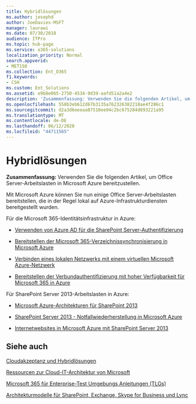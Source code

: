 ```yaml
---
title: Hybridlösungen
ms.author: josephd
author: JoeDavies-MSFT
manager: laurawi
ms.date: 07/30/2018
audience: ITPro
ms.topic: hub-page
ms.service: o365-solutions
localization_priority: Normal
search.appverid:
- MET150
ms.collection: Ent_O365
f1.keywords:
- CSH
ms.custom: Ent_Solutions
ms.assetid: e9b8e065-2750-4534-9d39-aafd51a2a4e2
description: 'Zusammenfassung: Verwenden Sie die folgenden Artikel, um Office Server-Arbeitslasten in Microsoft Azure bereitzustellen.'
ms.openlocfilehash: 558b3eb612d67b3135a762326382218ae4f286c1
ms.sourcegitcommit: d2a3d6eeeaa07510ee94c2bc675284d893221a95
ms.translationtype: MT
ms.contentlocale: de-DE
ms.lasthandoff: 06/12/2020
ms.locfileid: "44711565"
---
```

# <a name="hybrid-solutions"></a>Hybridlösungen

 **Zusammenfassung:** Verwenden Sie die folgenden Artikel, um Office Server-Arbeitslasten in Microsoft Azure bereitzustellen.
  
Mit Microsoft Azure können Sie nun einige Office Server-Arbeitslasten bereitstellen, die in der Regel lokal auf Azure-Infrastrukturdiensten bereitgestellt wurden.
  
Für die Microsoft 365-Identitätsinfrastruktur in Azure:

- [Verwenden von Azure AD für die SharePoint Server-Authentifizierung](using-azure-ad-for-sharepoint-server-authentication.md)

- [Bereitstellen der Microsoft 365-Verzeichnissynchronisierung in Microsoft Azure](deploy-office-365-directory-synchronization-dirsync-in-microsoft-azure.md)
  
- [Verbinden eines lokalen Netzwerks mit einem virtuellen Microsoft Azure-Netzwerk](connect-an-on-premises-network-to-a-microsoft-azure-virtual-network.md)
    
- [Bereitstellen der Verbundauthentifizierung mit hoher Verfügbarkeit für Microsoft 365 in Azure](deploy-high-availability-federated-authentication-for-office-365-in-azure.md)
    
Für SharePoint Server 2013-Arbeitslasten in Azure:
  
- [Microsoft Azure-Architekturen für SharePoint 2013](microsoft-azure-architectures-for-sharepoint-2013.md)
    
- [SharePoint Server 2013 - Notfallwiederherstellung in Microsoft Azure](sharepoint-server-2013-disaster-recovery-in-microsoft-azure.md)
    
- [Internetwebsites in Microsoft Azure mit SharePoint Server 2013](internet-sites-in-microsoft-azure-using-sharepoint-server-2013.md)
  
  
## <a name="see-also"></a>Siehe auch

[Cloudakzeptanz und Hybridlösungen](cloud-adoption-and-hybrid-solutions.yml)
  
[Ressourcen zur Cloud-IT-Architektur von Microsoft](microsoft-cloud-it-architecture-resources.md)
  
[Microsoft 365 für Enterprise-Test Umgebungs Anleitungen (TLGs)](https://docs.microsoft.com/microsoft-365/enterprise/m365-enterprise-test-lab-guides)
  
[Architekturmodelle für SharePoint, Exchange, Skype for Business und Lync](architectural-models-for-sharepoint-exchange-skype-for-business-and-lync.md)
